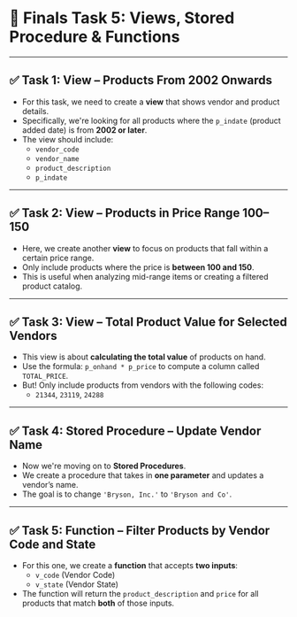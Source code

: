 # 📘 Finals Task 5: Views, Stored Procedure & Functions

---

## ✅ Task 1: View – Products From 2002 Onwards

- For this task, we need to create a **view** that shows vendor and product details.
- Specifically, we're looking for all products where the `p_indate` (product added date) is from **2002 or later**.
- The view should include:
  - `vendor_code`
  - `vendor_name`
  - `product_description`
  - `p_indate`

---

## ✅ Task 2: View – Products in Price Range 100–150

- Here, we create another **view** to focus on products that fall within a certain price range.
- Only include products where the price is **between 100 and 150**.
- This is useful when analyzing mid-range items or creating a filtered product catalog.

---

## ✅ Task 3: View – Total Product Value for Selected Vendors

- This view is about **calculating the total value** of products on hand.
- Use the formula: `p_onhand * p_price` to compute a column called `TOTAL_PRICE`.
- But! Only include products from vendors with the following codes:
  - `21344`, `23119`, `24288`

---

## ✅ Task 4: Stored Procedure – Update Vendor Name

- Now we're moving on to **Stored Procedures**.
- We create a procedure that takes in **one parameter** and updates a vendor’s name.
- The goal is to change `'Bryson, Inc.'` to `'Bryson and Co'`.

---

## ✅ Task 5: Function – Filter Products by Vendor Code and State

- For this one, we create a **function** that accepts **two inputs**:
  - `v_code` (Vendor Code)
  - `v_state` (Vendor State)
- The function will return the `product_description` and `price` for all products that match **both** of those inputs.


